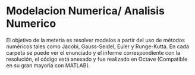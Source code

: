 # Modelacion Numerica/ Analisis Numerico

El objetivo de la meteria es resolver modelos a partir del uso de métodos numéricos tales como Jacobi, Gauss-Seidel, Euler y Runge-Kutta. 
En cada carpeta se puede ver el enunciado y el informe correspondiente con la resolución, el código está anexado y fue realizado en Octave (Compatible en su gran mayoria con MATLAB).
